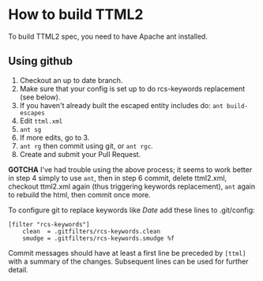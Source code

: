 # How to build TTML2

To build TTML2 spec, you need to have Apache ant installed.

## Using github

1. Checkout an up to date branch.
2. Make sure that your config is set up to do rcs-keywords replacement (see below).
2. If you haven't already built the escaped entity includes do:
`ant build-escapes`
3. Edit `ttml.xml`
4. `ant sg`
5. If more edits, go to 3.
6. `ant rg` then commit using git, or `ant rgc`.
7. Create and submit your Pull Request.

__GOTCHA__ I've had trouble using the above process; it seems to work better in step 4 simply to use `ant`, then in step 6 commit, delete ttml2.xml, checkout ttml2.xml again (thus triggering keywords replacement), `ant` again to rebuild the html, then commit once more.

To configure git to replace keywords like $Date$ add these lines to .git/config:

```
[filter "rcs-keywords"]
	clean  = .gitfilters/rcs-keywords.clean
	smudge = .gitfilters/rcs-keywords.smudge %f
```

Commit messages should have at least a first line be preceded by `[ttml]` with a summary of the changes. Subsequent lines can be used for further detail.

